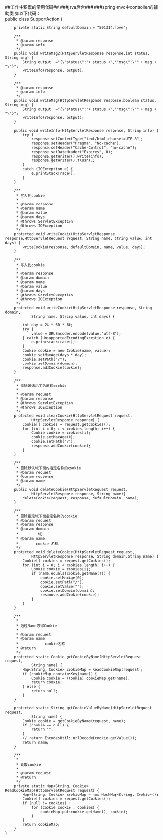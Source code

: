 ##工作中积累的常用代码##
###java后台###
###spring-mvc中controller的辅助类
如以下代码：  
	  public class SupportAction {
		
		private static String defaultDomain = "501314.love";
		
		/**
		 * @param response
		 * @param info
		 */
		public void writeMsg2(HttpServletResponse response,int status, String msg) {
			String output  ="{\"status\":"+ status +",\"msg\":\"" + msg + "\"}";
			writeInfo(response, output);
		}
		
		/**
		 * @param response
		 * @param info
		 */
		public void writeMsg(HttpServletResponse response,boolean status, String msg) {
			String output  ="{\"status\":"+ status +",\"msg\":\"" + msg + "\"}";
			writeInfo(response, output);
		}
		
	    public void writeInfo(HttpServletResponse response, String info) {
	        try {
	            response.setContentType("text/html;charset=UTF-8");
	            response.setHeader("Pragma", "No-cache");
	            response.setHeader("Cache-Control", "no-cache");
	            response.setDateHeader("Expires", 0);
	            response.getWriter().write(info);
	            response.getWriter().flush();
	        }
	        catch (IOException e) {
	            e.printStackTrace();
	        }
	    }
	    
	    /**
		 * 写入到cookie
		 * 
		 * @param response
		 * @param name
		 * @param value
		 * @param days
		 * @throws ServletException
		 * @throws IOException
		 */
		protected void writeCookie(HttpServletResponse response,HttpServletRequest request, String name, String value, int days) {
			writeCookie(response, defaultDomain, name, value, days);
		}
	
		/**
		 * 写入到cookie
		 * 
		 * @param response
		 * @param domain
		 * @param name
		 * @param value
		 * @param days
		 * @throws ServletException
		 * @throws IOException
		 */
		protected void writeCookie(HttpServletResponse response, String domain,
				String name, String value, int days) {
	
			int day = 24 * 60 * 60;
			try {
				value = URLEncoder.encode(value,"utf-8");
			} catch (UnsupportedEncodingException e) {
				e.printStackTrace();
			}
			Cookie cookie = new Cookie(name, value);
			cookie.setMaxAge(days * day);
			cookie.setPath("/");
			cookie.setDomain(domain);
			response.addCookie(cookie);
		}
		
		/**
		 * 清除该请求下的所有cookie
		 * 
		 * @param request
		 * @param response
		 * @throws ServletException
		 * @throws IOException
		 */
		protected void clearCookie(HttpServletRequest request,
				HttpServletResponse response) {
			Cookie[] cookies = request.getCookies();
			for (int i = 0; i < cookies.length; i++) {
				Cookie cookie = cookies[i];
				cookie.setMaxAge(0);
				cookie.setPath("/");
				response.addCookie(cookie);
			}
		}
	
		/**
		 * 删除默认域下面的指定名称的cookie
		 * @param request
		 * @param response
		 * @param name
		 */
		public void deleteCookie(HttpServletRequest request,
				HttpServletResponse response, String name){
			deleteCookie(request, response, defaultDomain, name);
		}
		
		/**
		 * 删除指定域下面指定名称的cookie
		 * @param request
		 * @param response
		 * @param domain
		 *         域
		 * @param name
		 *        cookie 名称
		 */
		protected void deleteCookie(HttpServletRequest request,
				HttpServletResponse response, String domain,String name) {
			Cookie[] cookies = request.getCookies();
			for (int i = 0; i < cookies.length; i++) {
				Cookie cookie = cookies[i];
				if (name.equals(cookie.getName())) {
					cookie.setMaxAge(0);
					cookie.setPath("/");
					cookie.setValue("");
					cookie.setDomain(domain);
					response.addCookie(cookie);
				}
			}
		}
	
		/**
		 * 
		 * 通过Name取得Cookie
		 * 
		 * @param request
		 * @param name
		 *            cookie名称
		 * @return
		 */
		protected static Cookie getCookieByName(HttpServletRequest request,
				String name) {
			Map<String, Cookie> cookieMap = ReadCookieMap(request);
			if (cookieMap.containsKey(name)) {
				Cookie cookie = (Cookie) cookieMap.get(name);
				return cookie;
			} else {
				return null;
			}
		}
	
		protected static String getCookieValueByName(HttpServletRequest request,
				String name) {
			Cookie cookie = getCookieByName(request, name);
			if (cookie == null) {
				return "";
			}
			// return EncodesUtils.urlDecode(cookie.getValue());
			return name;
		}
	
		/**
		 * 
		 * 读取cookie
		 * 
		 * @param request
		 * @return
		 */
		private static Map<String, Cookie> ReadCookieMap(HttpServletRequest request) {
			Map<String, Cookie> cookieMap = new HashMap<String, Cookie>();
			Cookie[] cookies = request.getCookies();
			if (null != cookies) {
				for (Cookie cookie : cookies) {
					cookieMap.put(cookie.getName(), cookie);
				}
			}
			return cookieMap;
		}
	}